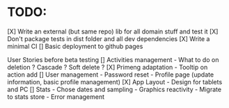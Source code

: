 
# TODO:
[X] Write an external (but same repo) lib for all domain stuff and test it
[X] Don't package tests in dist folder and all dev dependencies
[X] Write a minimal CI
[] Basic deployment to github pages

User Stories before beta testing
[] Activities management
    - What to do on deletion ? Cascade ? Soft delete ?
    [X] Primeng adaptation
    - Tooltip on action add
[] User management
    - Password reset
    - Profile page (update information, basic profile management)
[X] App Layout
    - Design for tablets and PC
[] Stats
    - Chose dates and sampling
    - Graphics reactivity
    - Migrate to stats store
    - Error management


